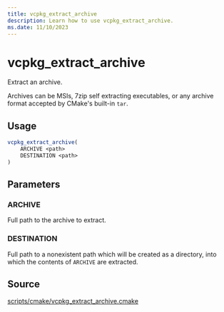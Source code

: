 ```yaml
---
title: vcpkg_extract_archive
description: Learn how to use vcpkg_extract_archive.
ms.date: 11/10/2023
---
```

# vcpkg_extract_archive

Extract an archive.

Archives can be MSIs, 7zip self extracting executables, or any archive format accepted by CMake's
built-in `tar`.

## Usage

```cmake
vcpkg_extract_archive(
    ARCHIVE <path>
    DESTINATION <path>
)
```

## Parameters

### ARCHIVE

Full path to the archive to extract.

### DESTINATION

Full path to a nonexistent path which will be created as a directory, into which the contents of
`ARCHIVE` are extracted.

## Source

[scripts/cmake/vcpkg\_extract\_archive.cmake](https://github.com/Microsoft/vcpkg/blob/master/scripts/cmake/vcpkg_extract_archive.cmake)

